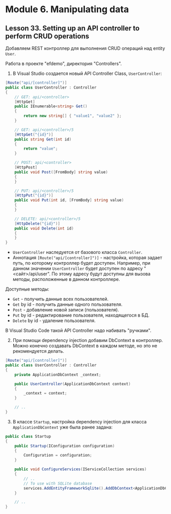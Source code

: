 # Module 6. Manipulating data

## Lesson 33. Setting up an API controller to perform CRUD operations

Добавляем REST контроллер для выполнения CRUD операций над entity `User`.

Работа в проекте "efdemo", директория "Controllers".

1. В Visual Studio создается новый API Controller Class, `UserController`:

```csharp
[Route("api/[controller]")]
public class UserController : Controller
{
    // GET: api/<controller>
    [HttpGet]
    public IEnumerable<string> Get()
    {
        return new string[] { "value1", "value2" };
    }

    // GET: api/<controller>/5
    [HttpGet("{id}")]
    public string Get(int id)
    {
        return "value";
    }

    // POST: api/<controller>
    [HttpPost]
    public void Post([FromBody] string value)
    {
    }

    // PUT: api/<controller>/5
    [HttpPut("{id}")]
    public void Put(int id, [FromBody] string value)
    {
    }

    // DELETE: api/<controller>/5
    [HttpDelete("{id}")]
    public void Delete(int id)
    {
    }
}
```

* `UserController` наследуется от базового класса `Controller`.
* Аннотация `[Route("api/[controller]")]` - настройка, которая задает путь, по которому контроллер
будет доступен. Например, при данном значении `UserController` будет доступен по адресу
"<сайт>/api/user". По этому адресу будут доступны для вызова методы, расположенные в данном
контроллере.

Доступные методы:

* `Get` - получить данные всех пользователей.
* `Get` by id - получить данные одного пользователя.
* `Post` - добавление новой записи (пользователя).
* `Put` by id - редактирование пользователя, находящегося в БД.
* `Delete` by id - удаление пользователя.

В Visual Studio Code такой API Controller надо набивать "ручками".

2. При помощи dependency injection добавим DbContext в контроллер. Можно конечно создавать
DbContext в каждом методе, но это не рекомендуется делать.

```csharp
[Route("api/[controller]")]
public class UserController : Controller
{
    private ApplicationDbContext _context;

    public UserController(ApplicationDbContext context)
    {
        _context = context;
    }

    // ..
}
```

3. В классе `Startup`, настройка dependency injection для класса `ApplicationDbContext`
уже была ранее задана:

```csharp
public class Startup
{
    public Startup(IConfiguration configuration)
    {
        Configuration = configuration;
    }

    public void ConfigureServices(IServiceCollection services)
    {
        // ..
        // To use with SQLite database
        services.AddEntityFrameworkSqlite().AddDbContext<ApplicationDbContext>();
    }

    // ..
}
```
